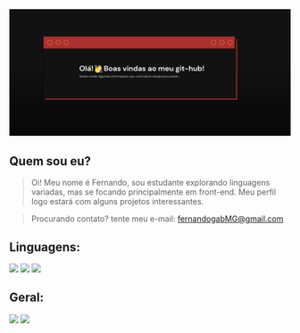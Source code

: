 <!-- card de boas vindas -->
<img src="carta.png">

<head>
  <link rel="stylesheet" href="https://cdn.jsdelivr.net/gh/devicons/devicon@v2.15.1/devicon.min.css">
</head>

<!-- https://devicon.dev -->

## Quem sou eu? 
> Oi! Meu nome é Fernando, sou estudante explorando linguagens variadas, mas se focando principalmente em front-end. Meu perfil logo estará com alguns projetos interessantes.

> Procurando contato? tente meu e-mail: fernandogabMG@gmail.com

## Linguagens:

<div>
<img height="60em" src="https://cdn.jsdelivr.net/gh/devicons/devicon/icons/javascript/javascript-original.svg" />  <img height="60em" src="https://cdn.jsdelivr.net/gh/devicons/devicon/icons/html5/html5-original.svg" />
<img height="60em" src="https://cdn.jsdelivr.net/gh/devicons/devicon/icons/css3/css3-original-wordmark.svg" />
</div>

## Geral:

<div>
<img width="50%" src="https://github-readme-stats.vercel.app/api?username=fergabriel0&show_icons=true&theme=great-gatsby"/>
<img width="49%" src="https://github-readme-stats.vercel.app/api/top-langs/?username=fergabriel0&hide_progress=false"/>
</div>
